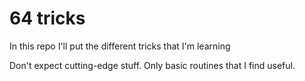 # 64 tricks

In this repo I'll put the different tricks that I'm learning

Don't expect cutting-edge stuff. Only basic routines that I find useful.

